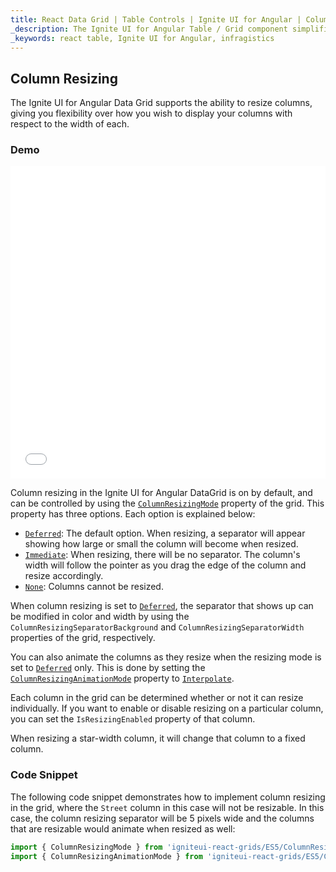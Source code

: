 ```yaml
---
title: React Data Grid | Table Controls | Ignite UI for Angular | Column Types | Infragistics 
_description: The Ignite UI for Angular Table / Grid component simplifies the complexities of the grid domain into manageable API so that a user can bind a collection of data.
_keywords: react table, Ignite UI for Angular, infragistics
---
```


## Column Resizing

The Ignite UI for Angular Data Grid supports the ability to resize columns, giving you flexibility over how you wish to display your columns with respect to the width of each.

### Demo

<div class="sample-container loading" style="height: 500px">
    <iframe id="live-grid-overview-sample-iframe" src='{environment:demosBaseUrl}/grids/data-grid-column-resizing' width="100%" height="100%" seamless frameBorder="0" onload="onXPlatSampleIframeContentLoaded(this);"></iframe>
</div>

<div class="divider--half"></div>

Column resizing in the Ignite UI for Angular DataGrid is on by default, and can be controlled by using the [`ColumnResizingMode`](/products/ignite-ui-angular/api/docs/typescript/latest/enums/columnresizingmode.html) property of the grid. This property has three options. Each option is explained below:

-   [`Deferred`](/products/ignite-ui-angular/api/docs/typescript/latest/enums/columnresizingmode.html#deferred): The default option. When resizing, a separator will appear showing how large or small the column will become when resized.
-   [`Immediate`](/products/ignite-ui-angular/api/docs/typescript/latest/enums/columnresizingmode.html#immediate): When resizing, there will be no separator. The column's width will follow the pointer as you drag the edge of the column and resize accordingly.
-   [`None`](/products/ignite-ui-angular/api/docs/typescript/latest/enums/columnresizingmode.html#none): Columns cannot be resized.

When column resizing is set to [`Deferred`](/products/ignite-ui-angular/api/docs/typescript/latest/enums/columnresizingmode.html#deferred), the separator that shows up can be modified in color and width by using the `ColumnResizingSeparatorBackground` and `ColumnResizingSeparatorWidth` properties of the grid, respectively.

You can also animate the columns as they resize when the resizing mode is set to [`Deferred`](/products/ignite-ui-angular/api/docs/typescript/latest/enums/columnresizingmode.html#deferred) only. This is done by setting the [`ColumnResizingAnimationMode`](/products/ignite-ui-angular/api/docs/typescript/latest/enums/columnresizinganimationmode.html) property to [`Interpolate`](/products/ignite-ui-angular/api/docs/typescript/latest/enums/columnresizinganimationmode.html#interpolate).

Each column in the grid can be determined whether or not it can resize individually. If you want to enable or disable resizing on a particular column, you can set the `IsResizingEnabled` property of that column.

When resizing a star-width column, it will change that column to a fixed column.

### Code Snippet

The following code snippet demonstrates how to implement column resizing in the grid, where the `Street` column in this case will not be resizable. In this case, the column resizing separator will be 5 pixels wide and the columns that are resizable would animate when resized as well:

```ts
import { ColumnResizingMode } from 'igniteui-react-grids/ES5/ColumnResizingMode';
import { ColumnResizingAnimationMode } from 'igniteui-react-grids/ES5/ColumnResizingAnimationMode';
```

